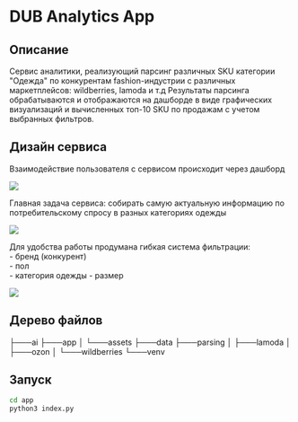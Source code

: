 # DUB Analytics App

## Описание

Сервис аналитики, реализующий парсинг различных SKU категории "Одежда" по конкурентам fashion-индустрии с различных маркетплейсов: wildberries, lamoda и т.д
Результаты парсинга обрабатываются и отображаются на дашборде в виде графических визуализаций и вычисленных топ-10 SKU по продажам с учетом выбранных фильтров.   

## Дизайн сервиса

Взаимодействие пользователя с сервисом происходит через дашборд

![](https://drive.google.com/file/d/1HAPnAC7PMXksq5gNU8zIG-nKlECOly0T/view?usp=drive_link)

Главная задача сервиса: собирать самую актуальную информацию по потребительскому спросу в разных категориях одежды

![](https://drive.google.com/file/d/1G7BXZw15s2_pvmhoz-hGn9oS7tDEBdWH/view?usp=drive_link)

Для удобства работы продумана гибкая система фильтрации:  
    - бренд (конкурент)  
    - пол  
    - категория одежды
    - размер

![](https://drive.google.com/file/d/14TotJ38J1BYKWgzqVx9CIkmAJkURCDkJ/view?usp=drive_link)

## Дерево файлов

├───ai
├───app
│   └───assets
├───data
├───parsing
│   ├───lamoda
│   ├───ozon
│   └───wildberries
└───venv

## Запуск

```bash
cd app
python3 index.py
```